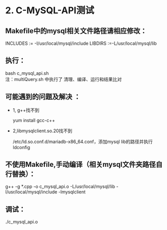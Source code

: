 # 2. C-MySQL-API测试

## Makefile中的mysql相关文件路径请相应修改：
 INCLUDES := -I/usr/local/mysql/include
 LIBDIRS  :=-L/usr/local/mysql/lib

## 执行：
bash c_mysql_api.sh  
注：multiQuery.sh 中执行了 清理、编译、运行和结果比对

## 可能遇到的问题及解决	：
 - 1, g++找不到
 
   yum install gcc-c++
   
 - 2,libmysqlclient.so.20找不到
 
   /etc/ld.so.conf.d/mariadb-x86_64.conf，添加mysql lib的路径并执行 ldconfig
 
## 不使用Makefile,手动编译（相关mysql文件夹路径自行替换）：
g++ -g *.cpp -o c_mysql_api.o -L/usr/local/mysql/lib -I/usr/local/mysql/include -lmysqlclient
## 调试：
./c_mysql_api.o 